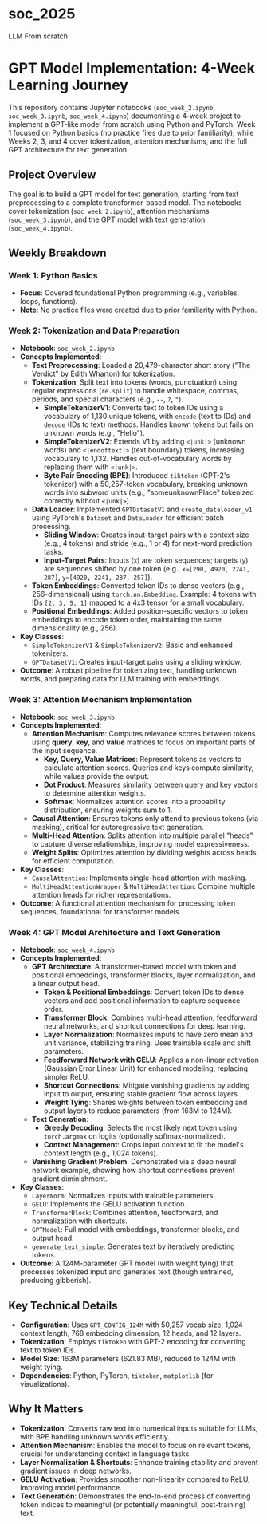 # soc_2025
LLM From scratch
# GPT Model Implementation: 4-Week Learning Journey

This repository contains Jupyter notebooks (`soc_week_2.ipynb`, `soc_week_3.ipynb`, `soc_week_4.ipynb`) documenting a 4-week project to implement a GPT-like model from scratch using Python and PyTorch. Week 1 focused on Python basics (no practice files due to prior familiarity), while Weeks 2, 3, and 4 cover tokenization, attention mechanisms, and the full GPT architecture for text generation.

## Project Overview

The goal is to build a GPT model for text generation, starting from text preprocessing to a complete transformer-based model. The notebooks cover tokenization (`soc_week_2.ipynb`), attention mechanisms (`soc_week_3.ipynb`), and the GPT model with text generation (`soc_week_4.ipynb`).

## Weekly Breakdown

### Week 1: Python Basics
- **Focus**: Covered foundational Python programming (e.g., variables, loops, functions).
- **Note**: No practice files were created due to prior familiarity with Python.

### Week 2: Tokenization and Data Preparation
- **Notebook**: `soc_week_2.ipynb`
- **Concepts Implemented**:
  - **Text Preprocessing**: Loaded a 20,479-character short story ("The Verdict" by Edith Wharton) for tokenization.
  - **Tokenization**: Split text into tokens (words, punctuation) using regular expressions (`re.split`) to handle whitespace, commas, periods, and special characters (e.g., `--`, `?`, `"`).
    - **SimpleTokenizerV1**: Converts text to token IDs using a vocabulary of 1,130 unique tokens, with `encode` (text to IDs) and `decode` (IDs to text) methods. Handles known tokens but fails on unknown words (e.g., "Hello").
    - **SimpleTokenizerV2**: Extends V1 by adding `<|unk|>` (unknown words) and `<|endoftext|>` (text boundary) tokens, increasing vocabulary to 1,132. Handles out-of-vocabulary words by replacing them with `<|unk|>`.
    - **Byte Pair Encoding (BPE)**: Introduced `tiktoken` (GPT-2's tokenizer) with a 50,257-token vocabulary, breaking unknown words into subword units (e.g., "someunknownPlace" tokenized correctly without `<|unk|>`).
  - **Data Loader**: Implemented `GPTDatasetV1` and `create_dataloader_v1` using PyTorch's `Dataset` and `DataLoader` for efficient batch processing.
    - **Sliding Window**: Creates input-target pairs with a context size (e.g., 4 tokens) and stride (e.g., 1 or 4) for next-word prediction tasks.
    - **Input-Target Pairs**: Inputs (`x`) are token sequences; targets (`y`) are sequences shifted by one token (e.g., `x=[290, 4920, 2241, 287]`, `y=[4920, 2241, 287, 257]`).
  - **Token Embeddings**: Converted token IDs to dense vectors (e.g., 256-dimensional) using `torch.nn.Embedding`. Example: 4 tokens with IDs `[2, 3, 5, 1]` mapped to a 4x3 tensor for a small vocabulary.
  - **Positional Embeddings**: Added position-specific vectors to token embeddings to encode token order, maintaining the same dimensionality (e.g., 256).
- **Key Classes**:
  - `SimpleTokenizerV1` & `SimpleTokenizerV2`: Basic and enhanced tokenizers.
  - `GPTDatasetV1`: Creates input-target pairs using a sliding window.
- **Outcome**: A robust pipeline for tokenizing text, handling unknown words, and preparing data for LLM training with embeddings.

### Week 3: Attention Mechanism Implementation
- **Notebook**: `soc_week_3.ipynb`
- **Concepts Implemented**:
  - **Attention Mechanism**: Computes relevance scores between tokens using **query**, **key**, and **value** matrices to focus on important parts of the input sequence.
    - **Key, Query, Value Matrices**: Represent tokens as vectors to calculate attention scores. Queries and keys compute similarity, while values provide the output.
    - **Dot Product**: Measures similarity between query and key vectors to determine attention weights.
    - **Softmax**: Normalizes attention scores into a probability distribution, ensuring weights sum to 1.
  - **Causal Attention**: Ensures tokens only attend to previous tokens (via masking), critical for autoregressive text generation.
  - **Multi-Head Attention**: Splits attention into multiple parallel "heads" to capture diverse relationships, improving model expressiveness.
  - **Weight Splits**: Optimizes attention by dividing weights across heads for efficient computation.
- **Key Classes**:
  - `CausalAttention`: Implements single-head attention with masking.
  - `MultiHeadAttentionWrapper` & `MultiHeadAttention`: Combine multiple attention heads for richer representations.
- **Outcome**: A functional attention mechanism for processing token sequences, foundational for transformer models.

### Week 4: GPT Model Architecture and Text Generation
- **Notebook**: `soc_week_4.ipynb`
- **Concepts Implemented**:
  - **GPT Architecture**: A transformer-based model with token and positional embeddings, transformer blocks, layer normalization, and a linear output head.
    - **Token & Positional Embeddings**: Convert token IDs to dense vectors and add positional information to capture sequence order.
    - **Transformer Block**: Combines multi-head attention, feedforward neural networks, and shortcut connections for deep learning.
    - **Layer Normalization**: Normalizes inputs to have zero mean and unit variance, stabilizing training. Uses trainable scale and shift parameters.
    - **Feedforward Network with GELU**: Applies a non-linear activation (Gaussian Error Linear Unit) for enhanced modeling, replacing simpler ReLU.
    - **Shortcut Connections**: Mitigate vanishing gradients by adding input to output, ensuring stable gradient flow across layers.
    - **Weight Tying**: Shares weights between token embedding and output layers to reduce parameters (from 163M to 124M).
  - **Text Generation**:
    - **Greedy Decoding**: Selects the most likely next token using `torch.argmax` on logits (optionally softmax-normalized).
    - **Context Management**: Crops input context to fit the model's context length (e.g., 1,024 tokens).
  - **Vanishing Gradient Problem**: Demonstrated via a deep neural network example, showing how shortcut connections prevent gradient diminishment.
- **Key Classes**:
  - `LayerNorm`: Normalizes inputs with trainable parameters.
  - `GELU`: Implements the GELU activation function.
  - `TransformerBlock`: Combines attention, feedforward, and normalization with shortcuts.
  - `GPTModel`: Full model with embeddings, transformer blocks, and output head.
  - `generate_text_simple`: Generates text by iteratively predicting tokens.
- **Outcome**: A 124M-parameter GPT model (with weight tying) that processes tokenized input and generates text (though untrained, producing gibberish).

## Key Technical Details
- **Configuration**: Uses `GPT_CONFIG_124M` with 50,257 vocab size, 1,024 context length, 768 embedding dimension, 12 heads, and 12 layers.
- **Tokenization**: Employs `tiktoken` with GPT-2 encoding for converting text to token IDs.
- **Model Size**: 163M parameters (621.83 MB), reduced to 124M with weight tying.
- **Dependencies**: Python, PyTorch, `tiktoken`, `matplotlib` (for visualizations).

## Why It Matters
- **Tokenization**: Converts raw text into numerical inputs suitable for LLMs, with BPE handling unknown words efficiently.
- **Attention Mechanism**: Enables the model to focus on relevant tokens, crucial for understanding context in language tasks.
- **Layer Normalization & Shortcuts**: Enhance training stability and prevent gradient issues in deep networks.
- **GELU Activation**: Provides smoother non-linearity compared to ReLU, improving model performance.
- **Text Generation**: Demonstrates the end-to-end process of converting token indices to meaningful (or potentially meaningful, post-training) text.
